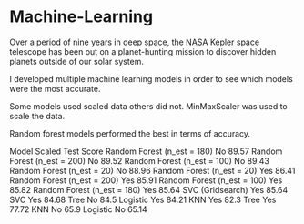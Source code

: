 # Machine-Learning

Over a period of nine years in deep space, the NASA Kepler space telescope has been out on a planet-hunting mission to discover hidden planets outside of our solar system.

I developed multiple machine learning models in order to see which models were the most accurate.

Some models used scaled data others did not.
MinMaxScaler was used to scale the data.

Random forest models performed the best in terms of accuracy.

Model	                    Scaled	   Test Score
Random Forest (n_est = 180)	No	      89.57
Random Forest (n_est = 200)	No	      89.52
Random Forest (n_est = 100)	No	      89.43
Random Forest (n_est = 20)	No	      88.96
Random Forest (n_est = 20)	Yes	      86.41
Random Forest (n_est = 200)	Yes	      85.91
Random Forest (n_est = 100)	Yes	      85.82
Random Forest (n_est = 180)	Yes	      85.64
SVC (Gridsearch)	          Yes	      85.64
SVC	                        Yes	      84.68
Tree	                      No	      84.5
Logistic	                  Yes	      84.21
KNN	                        Yes	      82.3
Tree	                      Yes	      77.72
KNN	                        No	      65.9
Logistic	                  No	      65.14

